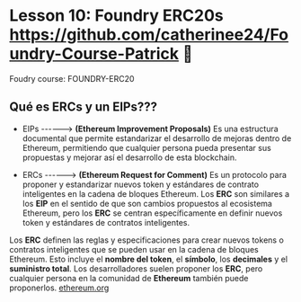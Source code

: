 # Lesson 10: Foundry ERC20s https://github.com/catherinee24/Foundry-Course-Patrick 🤩

Foudry course: FOUNDRY-ERC20
## Qué es ERCs y un EIPs???
* EIPs ------> **(Ethereum Improvement Proposals)** Es una estructura documental que permite estandarizar el desarrollo de mejoras dentro de Ethereum, permitiendo que cualquier persona pueda presentar sus propuestas y mejorar así el desarrollo de esta blockchain. 

* ERCs ------> **(Ethereum Request for Comment)** Es un protocolo para proponer y estandarizar nuevos token y estándares de contrato inteligentes en la cadena de bloques Ethereum. Los **ERC** son similares a los **EIP** en el sentido de que son cambios propuestos al ecosistema Ethereum, pero los **ERC** se centran específicamente en definir nuevos token y estándares de contratos inteligentes.

Los **ERC** definen las reglas y especificaciones para crear nuevos tokens o contratos inteligentes que se pueden usar en la cadena de bloques Ethereum. Esto incluye el **nombre del token**, el **símbolo**, los **decimales** y el **suministro total**. Los desarrolladores suelen proponer los **ERC**, pero cualquier persona en la comunidad de **Ethereum** también puede proponerlos.
[ethereum.org](https://eips.ethereum.org/EIPS/eip-20)